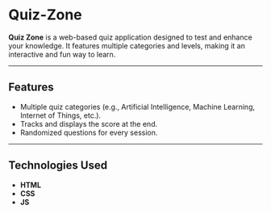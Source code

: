 # Quiz-Zone

**Quiz Zone** is a web-based quiz application designed to test and enhance your knowledge. It features multiple categories and levels, making it an interactive and fun way to learn.

---

## Features
- Multiple quiz categories (e.g., Artificial Intelligence, Machine Learning, Internet of Things, etc.).
- Tracks and displays the score at the end.
- Randomized questions for every session.

---

## Technologies Used
- **HTML**
- **CSS**
- **JS**

